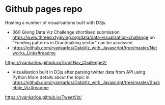 # Github pages repo

Hosting a number of visualisations built with D3js.

* 360 Giving Data Viz Challenge shortlised submission https://www.threesixtygiving.org/data/data-visualisation-challenge on "Funding patterns in Grantmaking sector" can be accessed 
* https://github.com/ryankarlos/DataViz_with_Javascript/tree/master/Networks_Links#readme 

https://ryankarlos.github.io/GrantNav_Challenge2/

* Vizualisation built in D3js after parsing twitter data from API using Python.More details about the topic in https://github.com/ryankarlos/DataViz_with_Javascript/tree/master/Snakebite_Viz#readme

https://ryankarlos.github.io/TweetViz/
